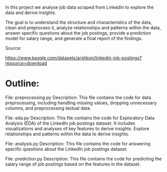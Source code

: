 In this project we analyse job data scraped from LinkedIn to explore the data and derive insights.

The goal is to understand the structure and characteristics of the data, clean and preprocess it, analyze relationships and patterns within the data, answer specific questions about the job postings, provide a prediction model for salary range, and generate a final report of the findings.

Source:

https://www.kaggle.com/datasets/arshkon/linkedin-job-postings?resource=download

# Outline:

File: preprocessing.py
Description: This file contains the code for data preprocessing, including handling missing values, dropping unnecessary columns, and preprocessing textual data. 

File: eda.py
Description: This file contains the code for Exploratory Data Analysis (EDA) of the LinkedIn job postings dataset. It includes visualizations and analyses of key features to derive insights.  Explore relationships and patterns within the data to derive insights.

File: analysis.py
Description: This file contains the code for answering specific questions about the LinkedIn job postings dataset. 

File: prediction.py
Description: This file contains the code for predicting the salary range of job postings based on the features in the dataset.